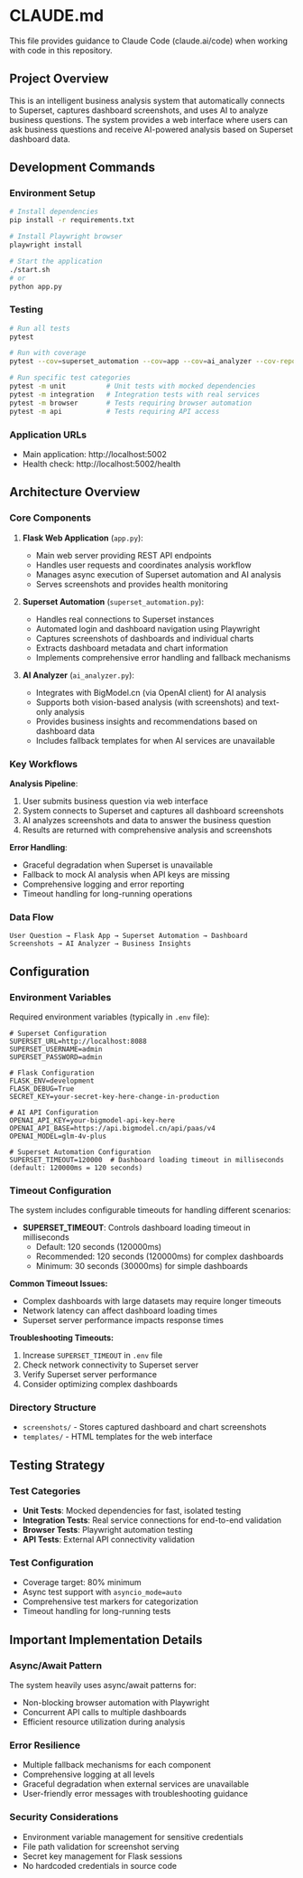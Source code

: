# CLAUDE.md

This file provides guidance to Claude Code (claude.ai/code) when working with code in this repository.

## Project Overview

This is an intelligent business analysis system that automatically connects to Superset, captures dashboard screenshots, and uses AI to analyze business questions. The system provides a web interface where users can ask business questions and receive AI-powered analysis based on Superset dashboard data.

## Development Commands

### Environment Setup
```bash
# Install dependencies
pip install -r requirements.txt

# Install Playwright browser
playwright install

# Start the application
./start.sh
# or
python app.py
```

### Testing
```bash
# Run all tests
pytest

# Run with coverage
pytest --cov=superset_automation --cov=app --cov=ai_analyzer --cov-report=term-missing

# Run specific test categories
pytest -m unit          # Unit tests with mocked dependencies
pytest -m integration   # Integration tests with real services
pytest -m browser       # Tests requiring browser automation
pytest -m api           # Tests requiring API access
```

### Application URLs
- Main application: http://localhost:5002
- Health check: http://localhost:5002/health

## Architecture Overview

### Core Components

1. **Flask Web Application** (`app.py`):
   - Main web server providing REST API endpoints
   - Handles user requests and coordinates analysis workflow
   - Manages async execution of Superset automation and AI analysis
   - Serves screenshots and provides health monitoring

2. **Superset Automation** (`superset_automation.py`):
   - Handles real connections to Superset instances
   - Automated login and dashboard navigation using Playwright
   - Captures screenshots of dashboards and individual charts
   - Extracts dashboard metadata and chart information
   - Implements comprehensive error handling and fallback mechanisms

3. **AI Analyzer** (`ai_analyzer.py`):
   - Integrates with BigModel.cn (via OpenAI client) for AI analysis
   - Supports both vision-based analysis (with screenshots) and text-only analysis
   - Provides business insights and recommendations based on dashboard data
   - Includes fallback templates for when AI services are unavailable

### Key Workflows

**Analysis Pipeline**:
1. User submits business question via web interface
2. System connects to Superset and captures all dashboard screenshots
3. AI analyzes screenshots and data to answer the business question
4. Results are returned with comprehensive analysis and screenshots

**Error Handling**:
- Graceful degradation when Superset is unavailable
- Fallback to mock AI analysis when API keys are missing
- Comprehensive logging and error reporting
- Timeout handling for long-running operations

### Data Flow

```
User Question → Flask App → Superset Automation → Dashboard Screenshots → AI Analyzer → Business Insights
```

## Configuration

### Environment Variables
Required environment variables (typically in `.env` file):

```env
# Superset Configuration
SUPERSET_URL=http://localhost:8088
SUPERSET_USERNAME=admin
SUPERSET_PASSWORD=admin

# Flask Configuration
FLASK_ENV=development
FLASK_DEBUG=True
SECRET_KEY=your-secret-key-here-change-in-production

# AI API Configuration
OPENAI_API_KEY=your-bigmodel-api-key-here
OPENAI_API_BASE=https://api.bigmodel.cn/api/paas/v4
OPENAI_MODEL=glm-4v-plus

# Superset Automation Configuration
SUPERSET_TIMEOUT=120000  # Dashboard loading timeout in milliseconds (default: 120000ms = 120 seconds)
```

### Timeout Configuration

The system includes configurable timeouts for handling different scenarios:

- **SUPERSET_TIMEOUT**: Controls dashboard loading timeout in milliseconds
  - Default: 120 seconds (120000ms)
  - Recommended: 120 seconds (120000ms) for complex dashboards
  - Minimum: 30 seconds (30000ms) for simple dashboards

**Common Timeout Issues:**
- Complex dashboards with large datasets may require longer timeouts
- Network latency can affect dashboard loading times
- Superset server performance impacts response times

**Troubleshooting Timeouts:**
1. Increase `SUPERSET_TIMEOUT` in `.env` file
2. Check network connectivity to Superset server
3. Verify Superset server performance
4. Consider optimizing complex dashboards

### Directory Structure
- `screenshots/` - Stores captured dashboard and chart screenshots 
- `templates/` - HTML templates for the web interface 

## Testing Strategy

### Test Categories
- **Unit Tests**: Mocked dependencies for fast, isolated testing
- **Integration Tests**: Real service connections for end-to-end validation
- **Browser Tests**: Playwright automation testing
- **API Tests**: External API connectivity validation

### Test Configuration
- Coverage target: 80% minimum
- Async test support with `asyncio_mode=auto`
- Comprehensive test markers for categorization
- Timeout handling for long-running tests

## Important Implementation Details

### Async/Await Pattern
The system heavily uses async/await patterns for:
- Non-blocking browser automation with Playwright
- Concurrent API calls to multiple dashboards
- Efficient resource utilization during analysis

### Error Resilience
- Multiple fallback mechanisms for each component
- Comprehensive logging at all levels
- Graceful degradation when external services are unavailable
- User-friendly error messages with troubleshooting guidance

### Security Considerations
- Environment variable management for sensitive credentials
- File path validation for screenshot serving
- Secret key management for Flask sessions
- No hardcoded credentials in source code

